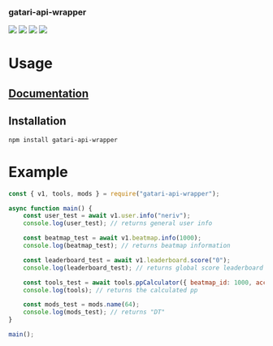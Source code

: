 ### gatari-api-wrapper

[![](https://img.shields.io/npm/v/gatari-api-wrapper?color=AD745F&style=for-the-badge)](https://www.npmjs.com/package/gatari-api-wrapper)
[![](https://img.shields.io/bundlephobia/min/@aqilcont/gatari-api-wrapper?color=5FAE89&label=size&style=for-the-badge)](https://www.npmjs.com/package/gatari-api-wrapper)
[![](https://img.shields.io/npm/dm/gatari-api-wrapper?color=625FAD&style=for-the-badge)](https://npm-stat.com/charts.html?package=gatari-api-wrapper)
![](https://img.shields.io/npm/l/gatari-api-wrapper?color=AD5F8C&style=for-the-badge)

# Usage

## [Documentation](https://github.com/YoruNoKen/gatari-api-wrapper/wiki)

## Installation

```
npm install gatari-api-wrapper
```

# Example

```js
const { v1, tools, mods } = require("gatari-api-wrapper");

async function main() {
	const user_test = await v1.user.info("neriv");
	console.log(user_test); // returns general user info

	const beatmap_test = await v1.beatmap.info(1000);
	console.log(beatmap_test); // returns beatmap information

	const leaderboard_test = await v1.leaderboard.score("0");
	console.log(leaderboard_test); // returns global score leaderboard

	const tools_test = await tools.ppCalculator({ beatmap_id: 1000, accuracy: 100, max_combo: 1000, misses: 0 });
	console.log(tools); // returns the calculated pp

	const mods_test = mods.name(64);
	console.log(mods_test); // returns "DT"
}

main();
```
